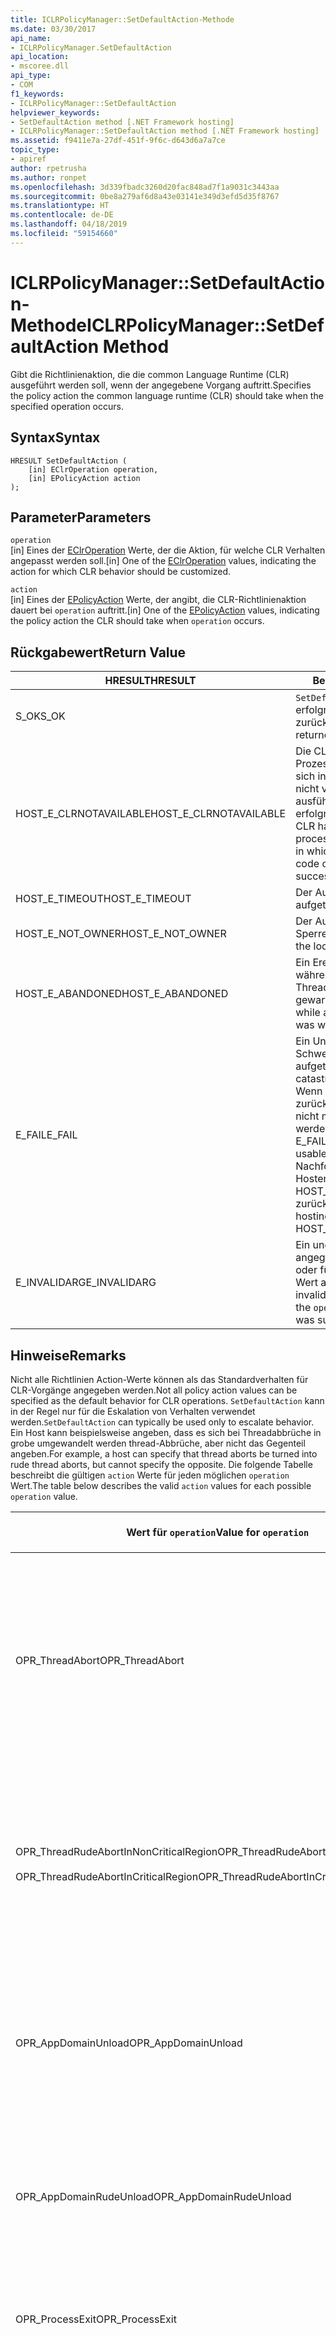 ```yaml
---
title: ICLRPolicyManager::SetDefaultAction-Methode
ms.date: 03/30/2017
api_name:
- ICLRPolicyManager.SetDefaultAction
api_location:
- mscoree.dll
api_type:
- COM
f1_keywords:
- ICLRPolicyManager::SetDefaultAction
helpviewer_keywords:
- SetDefaultAction method [.NET Framework hosting]
- ICLRPolicyManager::SetDefaultAction method [.NET Framework hosting]
ms.assetid: f9411e7a-27df-451f-9f6c-d643d6a7a7ce
topic_type:
- apiref
author: rpetrusha
ms.author: ronpet
ms.openlocfilehash: 3d339fbadc3260d20fac848ad7f1a9031c3443aa
ms.sourcegitcommit: 0be8a279af6d8a43e03141e349d3efd5d35f8767
ms.translationtype: HT
ms.contentlocale: de-DE
ms.lasthandoff: 04/18/2019
ms.locfileid: "59154660"
---
```

# <a name="iclrpolicymanagersetdefaultaction-method"></a><span data-ttu-id="0633b-102">ICLRPolicyManager::SetDefaultAction-Methode</span><span class="sxs-lookup"><span data-stu-id="0633b-102">ICLRPolicyManager::SetDefaultAction Method</span></span>
<span data-ttu-id="0633b-103">Gibt die Richtlinienaktion, die die common Language Runtime (CLR) ausgeführt werden soll, wenn der angegebene Vorgang auftritt.</span><span class="sxs-lookup"><span data-stu-id="0633b-103">Specifies the policy action the common language runtime (CLR) should take when the specified operation occurs.</span></span>  
  
## <a name="syntax"></a><span data-ttu-id="0633b-104">Syntax</span><span class="sxs-lookup"><span data-stu-id="0633b-104">Syntax</span></span>  
  
```  
HRESULT SetDefaultAction (  
    [in] EClrOperation operation,  
    [in] EPolicyAction action  
);  
```  
  
## <a name="parameters"></a><span data-ttu-id="0633b-105">Parameter</span><span class="sxs-lookup"><span data-stu-id="0633b-105">Parameters</span></span>  
 `operation`  
 <span data-ttu-id="0633b-106">[in] Eines der [EClrOperation](../../../../docs/framework/unmanaged-api/hosting/eclroperation-enumeration.md) Werte, der die Aktion, für welche CLR Verhalten angepasst werden soll.</span><span class="sxs-lookup"><span data-stu-id="0633b-106">[in] One of the [EClrOperation](../../../../docs/framework/unmanaged-api/hosting/eclroperation-enumeration.md) values, indicating the action for which CLR behavior should be customized.</span></span>  
  
 `action`  
 <span data-ttu-id="0633b-107">[in] Eines der [EPolicyAction](../../../../docs/framework/unmanaged-api/hosting/epolicyaction-enumeration.md) Werte, der angibt, die CLR-Richtlinienaktion dauert bei `operation` auftritt.</span><span class="sxs-lookup"><span data-stu-id="0633b-107">[in] One of the [EPolicyAction](../../../../docs/framework/unmanaged-api/hosting/epolicyaction-enumeration.md) values, indicating the policy action the CLR should take when `operation` occurs.</span></span>  
  
## <a name="return-value"></a><span data-ttu-id="0633b-108">Rückgabewert</span><span class="sxs-lookup"><span data-stu-id="0633b-108">Return Value</span></span>  
  
|<span data-ttu-id="0633b-109">HRESULT</span><span class="sxs-lookup"><span data-stu-id="0633b-109">HRESULT</span></span>|<span data-ttu-id="0633b-110">Beschreibung</span><span class="sxs-lookup"><span data-stu-id="0633b-110">Description</span></span>|  
|-------------|-----------------|  
|<span data-ttu-id="0633b-111">S_OK</span><span class="sxs-lookup"><span data-stu-id="0633b-111">S_OK</span></span>|<span data-ttu-id="0633b-112">`SetDefaultAction` wurde erfolgreich zurückgegeben.</span><span class="sxs-lookup"><span data-stu-id="0633b-112">`SetDefaultAction` returned successfully.</span></span>|  
|<span data-ttu-id="0633b-113">HOST_E_CLRNOTAVAILABLE</span><span class="sxs-lookup"><span data-stu-id="0633b-113">HOST_E_CLRNOTAVAILABLE</span></span>|<span data-ttu-id="0633b-114">Die CLR wurde nicht in einen Prozess geladen und befindet sich in einem Zustand, in dem nicht verwalteten Code ausführen oder den Aufruf erfolgreich zu verarbeiten.</span><span class="sxs-lookup"><span data-stu-id="0633b-114">The CLR has not been loaded into a process, or the CLR is in a state in which it cannot run managed code or process the call successfully.</span></span>|  
|<span data-ttu-id="0633b-115">HOST_E_TIMEOUT</span><span class="sxs-lookup"><span data-stu-id="0633b-115">HOST_E_TIMEOUT</span></span>|<span data-ttu-id="0633b-116">Der Aufruf ist ein Timeout aufgetreten.</span><span class="sxs-lookup"><span data-stu-id="0633b-116">The call timed out.</span></span>|  
|<span data-ttu-id="0633b-117">HOST_E_NOT_OWNER</span><span class="sxs-lookup"><span data-stu-id="0633b-117">HOST_E_NOT_OWNER</span></span>|<span data-ttu-id="0633b-118">Der Aufrufer ist nicht Besitzer der Sperre.</span><span class="sxs-lookup"><span data-stu-id="0633b-118">The caller does not own the lock.</span></span>|  
|<span data-ttu-id="0633b-119">HOST_E_ABANDONED</span><span class="sxs-lookup"><span data-stu-id="0633b-119">HOST_E_ABANDONED</span></span>|<span data-ttu-id="0633b-120">Ein Ereignis wurde abgebrochen, während sich der blockierte Thread oder eine Fiber darauf gewartet.</span><span class="sxs-lookup"><span data-stu-id="0633b-120">An event was canceled while a blocked thread or fiber was waiting on it.</span></span>|  
|<span data-ttu-id="0633b-121">E_FAIL</span><span class="sxs-lookup"><span data-stu-id="0633b-121">E_FAIL</span></span>|<span data-ttu-id="0633b-122">Ein Unbekannter Schwerwiegender Fehler ist aufgetreten.</span><span class="sxs-lookup"><span data-stu-id="0633b-122">An unknown catastrophic failure occurred.</span></span> <span data-ttu-id="0633b-123">Wenn eine Methode E_FAIL zurückgegeben hat, ist die CLR nicht mehr im Prozess verwendet werden.</span><span class="sxs-lookup"><span data-stu-id="0633b-123">After a method returns E_FAIL, the CLR is no longer usable within the process.</span></span> <span data-ttu-id="0633b-124">Nachfolgende Aufrufe zum Hosten der Methoden HOST_E_CLRNOTAVAILABLE zurück.</span><span class="sxs-lookup"><span data-stu-id="0633b-124">Subsequent calls to hosting methods return HOST_E_CLRNOTAVAILABLE.</span></span>|  
|<span data-ttu-id="0633b-125">E_INVALIDARG</span><span class="sxs-lookup"><span data-stu-id="0633b-125">E_INVALIDARG</span></span>|<span data-ttu-id="0633b-126">Ein ungültiger `action` wurde angegeben, für die `operation`, oder für wurde ein ungültiger Wert angegeben `operation`.</span><span class="sxs-lookup"><span data-stu-id="0633b-126">An invalid `action` was specified for the `operation`, or an invalid value was supplied for `operation`.</span></span>|  
  
## <a name="remarks"></a><span data-ttu-id="0633b-127">Hinweise</span><span class="sxs-lookup"><span data-stu-id="0633b-127">Remarks</span></span>  
 <span data-ttu-id="0633b-128">Nicht alle Richtlinien Action-Werte können als das Standardverhalten für CLR-Vorgänge angegeben werden.</span><span class="sxs-lookup"><span data-stu-id="0633b-128">Not all policy action values can be specified as the default behavior for CLR operations.</span></span> <span data-ttu-id="0633b-129">`SetDefaultAction` kann in der Regel nur für die Eskalation von Verhalten verwendet werden.</span><span class="sxs-lookup"><span data-stu-id="0633b-129">`SetDefaultAction` can typically be used only to escalate behavior.</span></span> <span data-ttu-id="0633b-130">Ein Host kann beispielsweise angeben, dass es sich bei Threadabbrüche in grobe umgewandelt werden thread-Abbrüche, aber nicht das Gegenteil angeben.</span><span class="sxs-lookup"><span data-stu-id="0633b-130">For example, a host can specify that thread aborts be turned into rude thread aborts, but cannot specify the opposite.</span></span> <span data-ttu-id="0633b-131">Die folgende Tabelle beschreibt die gültigen `action` Werte für jeden möglichen `operation` Wert.</span><span class="sxs-lookup"><span data-stu-id="0633b-131">The table below describes the valid `action` values for each possible `operation` value.</span></span>  
  
|<span data-ttu-id="0633b-132">Wert für `operation`</span><span class="sxs-lookup"><span data-stu-id="0633b-132">Value for `operation`</span></span>|<span data-ttu-id="0633b-133">Gültige Werte für `action`</span><span class="sxs-lookup"><span data-stu-id="0633b-133">Valid values for `action`</span></span>|  
|---------------------------|-------------------------------|  
|<span data-ttu-id="0633b-134">OPR_ThreadAbort</span><span class="sxs-lookup"><span data-stu-id="0633b-134">OPR_ThreadAbort</span></span>|<span data-ttu-id="0633b-135">-   eAbortThread</span><span class="sxs-lookup"><span data-stu-id="0633b-135">-   eAbortThread</span></span><br /><span data-ttu-id="0633b-136">-   eRudeAbortThread</span><span class="sxs-lookup"><span data-stu-id="0633b-136">-   eRudeAbortThread</span></span><br /><span data-ttu-id="0633b-137">-   eUnloadAppDomain</span><span class="sxs-lookup"><span data-stu-id="0633b-137">-   eUnloadAppDomain</span></span><br /><span data-ttu-id="0633b-138">-   eRudeUnloadAppDomain</span><span class="sxs-lookup"><span data-stu-id="0633b-138">-   eRudeUnloadAppDomain</span></span><br /><span data-ttu-id="0633b-139">-eExitProcess</span><span class="sxs-lookup"><span data-stu-id="0633b-139">-   eExitProcess</span></span><br /><span data-ttu-id="0633b-140">-   eFastExitProcess</span><span class="sxs-lookup"><span data-stu-id="0633b-140">-   eFastExitProcess</span></span><br /><span data-ttu-id="0633b-141">-   eRudeExitProcess</span><span class="sxs-lookup"><span data-stu-id="0633b-141">-   eRudeExitProcess</span></span><br /><span data-ttu-id="0633b-142">-   eDisableRuntime</span><span class="sxs-lookup"><span data-stu-id="0633b-142">-   eDisableRuntime</span></span>|  
|<span data-ttu-id="0633b-143">OPR_ThreadRudeAbortInNonCriticalRegion</span><span class="sxs-lookup"><span data-stu-id="0633b-143">OPR_ThreadRudeAbortInNonCriticalRegion</span></span><br /><br /> <span data-ttu-id="0633b-144">OPR_ThreadRudeAbortInCriticalRegion</span><span class="sxs-lookup"><span data-stu-id="0633b-144">OPR_ThreadRudeAbortInCriticalRegion</span></span>|<span data-ttu-id="0633b-145">-   eRudeAbortThread</span><span class="sxs-lookup"><span data-stu-id="0633b-145">-   eRudeAbortThread</span></span><br /><span data-ttu-id="0633b-146">-   eUnloadAppDomain</span><span class="sxs-lookup"><span data-stu-id="0633b-146">-   eUnloadAppDomain</span></span><br /><span data-ttu-id="0633b-147">-   eRudeUnloadAppDomain</span><span class="sxs-lookup"><span data-stu-id="0633b-147">-   eRudeUnloadAppDomain</span></span><br /><span data-ttu-id="0633b-148">-eExitProcess</span><span class="sxs-lookup"><span data-stu-id="0633b-148">-   eExitProcess</span></span><br /><span data-ttu-id="0633b-149">-   eFastExitProcess</span><span class="sxs-lookup"><span data-stu-id="0633b-149">-   eFastExitProcess</span></span><br /><span data-ttu-id="0633b-150">-   eRudeExitProcess</span><span class="sxs-lookup"><span data-stu-id="0633b-150">-   eRudeExitProcess</span></span><br /><span data-ttu-id="0633b-151">-   eDisableRuntime</span><span class="sxs-lookup"><span data-stu-id="0633b-151">-   eDisableRuntime</span></span>|  
|<span data-ttu-id="0633b-152">OPR_AppDomainUnload</span><span class="sxs-lookup"><span data-stu-id="0633b-152">OPR_AppDomainUnload</span></span>|<span data-ttu-id="0633b-153">-   eUnloadAppDomain</span><span class="sxs-lookup"><span data-stu-id="0633b-153">-   eUnloadAppDomain</span></span><br /><span data-ttu-id="0633b-154">-   eRudeUnloadAppDomain</span><span class="sxs-lookup"><span data-stu-id="0633b-154">-   eRudeUnloadAppDomain</span></span><br /><span data-ttu-id="0633b-155">-eExitProcess</span><span class="sxs-lookup"><span data-stu-id="0633b-155">-   eExitProcess</span></span><br /><span data-ttu-id="0633b-156">-   eFastExitProcess</span><span class="sxs-lookup"><span data-stu-id="0633b-156">-   eFastExitProcess</span></span><br /><span data-ttu-id="0633b-157">-   eRudeExitProcess</span><span class="sxs-lookup"><span data-stu-id="0633b-157">-   eRudeExitProcess</span></span><br /><span data-ttu-id="0633b-158">-   eDisableRuntime</span><span class="sxs-lookup"><span data-stu-id="0633b-158">-   eDisableRuntime</span></span>|  
|<span data-ttu-id="0633b-159">OPR_AppDomainRudeUnload</span><span class="sxs-lookup"><span data-stu-id="0633b-159">OPR_AppDomainRudeUnload</span></span>|<span data-ttu-id="0633b-160">-   eRudeUnloadAppDomain</span><span class="sxs-lookup"><span data-stu-id="0633b-160">-   eRudeUnloadAppDomain</span></span><br /><span data-ttu-id="0633b-161">-eExitProcess</span><span class="sxs-lookup"><span data-stu-id="0633b-161">-   eExitProcess</span></span><br /><span data-ttu-id="0633b-162">-   eFastExitProcess</span><span class="sxs-lookup"><span data-stu-id="0633b-162">-   eFastExitProcess</span></span><br /><span data-ttu-id="0633b-163">-   eRudeExitProcess</span><span class="sxs-lookup"><span data-stu-id="0633b-163">-   eRudeExitProcess</span></span><br /><span data-ttu-id="0633b-164">-   eDisableRuntime</span><span class="sxs-lookup"><span data-stu-id="0633b-164">-   eDisableRuntime</span></span>|  
|<span data-ttu-id="0633b-165">OPR_ProcessExit</span><span class="sxs-lookup"><span data-stu-id="0633b-165">OPR_ProcessExit</span></span>|<span data-ttu-id="0633b-166">-eExitProcess</span><span class="sxs-lookup"><span data-stu-id="0633b-166">-   eExitProcess</span></span><br /><span data-ttu-id="0633b-167">-   eFastExitProcess</span><span class="sxs-lookup"><span data-stu-id="0633b-167">-   eFastExitProcess</span></span><br /><span data-ttu-id="0633b-168">-   eRudeExitProcess</span><span class="sxs-lookup"><span data-stu-id="0633b-168">-   eRudeExitProcess</span></span><br /><span data-ttu-id="0633b-169">-   eDisableRuntime</span><span class="sxs-lookup"><span data-stu-id="0633b-169">-   eDisableRuntime</span></span>|  
|<span data-ttu-id="0633b-170">OPR_FinalizerRun</span><span class="sxs-lookup"><span data-stu-id="0633b-170">OPR_FinalizerRun</span></span>|<span data-ttu-id="0633b-171">-eNoAction</span><span class="sxs-lookup"><span data-stu-id="0633b-171">-   eNoAction</span></span><br /><span data-ttu-id="0633b-172">-   eAbortThread</span><span class="sxs-lookup"><span data-stu-id="0633b-172">-   eAbortThread</span></span><br /><span data-ttu-id="0633b-173">-   eRudeAbortThread</span><span class="sxs-lookup"><span data-stu-id="0633b-173">-   eRudeAbortThread</span></span><br /><span data-ttu-id="0633b-174">-   eUnloadAppDomain</span><span class="sxs-lookup"><span data-stu-id="0633b-174">-   eUnloadAppDomain</span></span><br /><span data-ttu-id="0633b-175">-   eRudeUnloadAppDomain</span><span class="sxs-lookup"><span data-stu-id="0633b-175">-   eRudeUnloadAppDomain</span></span><br /><span data-ttu-id="0633b-176">-eExitProcess</span><span class="sxs-lookup"><span data-stu-id="0633b-176">-   eExitProcess</span></span><br /><span data-ttu-id="0633b-177">-   eFastExitProcess</span><span class="sxs-lookup"><span data-stu-id="0633b-177">-   eFastExitProcess</span></span><br /><span data-ttu-id="0633b-178">-   eRudeExitProcess</span><span class="sxs-lookup"><span data-stu-id="0633b-178">-   eRudeExitProcess</span></span><br /><span data-ttu-id="0633b-179">-   eDisableRuntime</span><span class="sxs-lookup"><span data-stu-id="0633b-179">-   eDisableRuntime</span></span>|  
  
## <a name="requirements"></a><span data-ttu-id="0633b-180">Anforderungen</span><span class="sxs-lookup"><span data-stu-id="0633b-180">Requirements</span></span>  
 <span data-ttu-id="0633b-181">**Plattformen:** Weitere Informationen finden Sie unter [Systemanforderungen](../../../../docs/framework/get-started/system-requirements.md).</span><span class="sxs-lookup"><span data-stu-id="0633b-181">**Platforms:** See [System Requirements](../../../../docs/framework/get-started/system-requirements.md).</span></span>  
  
 <span data-ttu-id="0633b-182">**Header:** MSCorEE.h</span><span class="sxs-lookup"><span data-stu-id="0633b-182">**Header:** MSCorEE.h</span></span>  
  
 <span data-ttu-id="0633b-183">**Bibliothek:** Als Ressource in MSCorEE.dll enthalten</span><span class="sxs-lookup"><span data-stu-id="0633b-183">**Library:** Included as a resource in MSCorEE.dll</span></span>  
  
 <span data-ttu-id="0633b-184">**.NET Framework-Versionen:** [!INCLUDE[net_current_v20plus](../../../../includes/net-current-v20plus-md.md)]</span><span class="sxs-lookup"><span data-stu-id="0633b-184">**.NET Framework Versions:** [!INCLUDE[net_current_v20plus](../../../../includes/net-current-v20plus-md.md)]</span></span>  
  
## <a name="see-also"></a><span data-ttu-id="0633b-185">Siehe auch</span><span class="sxs-lookup"><span data-stu-id="0633b-185">See also</span></span>

- [<span data-ttu-id="0633b-186">EClrOperation-Enumeration</span><span class="sxs-lookup"><span data-stu-id="0633b-186">EClrOperation Enumeration</span></span>](../../../../docs/framework/unmanaged-api/hosting/eclroperation-enumeration.md)
- [<span data-ttu-id="0633b-187">EPolicyAction-Enumeration</span><span class="sxs-lookup"><span data-stu-id="0633b-187">EPolicyAction Enumeration</span></span>](../../../../docs/framework/unmanaged-api/hosting/epolicyaction-enumeration.md)
- [<span data-ttu-id="0633b-188">ICLRPolicyManager-Schnittstelle</span><span class="sxs-lookup"><span data-stu-id="0633b-188">ICLRPolicyManager Interface</span></span>](../../../../docs/framework/unmanaged-api/hosting/iclrpolicymanager-interface.md)

